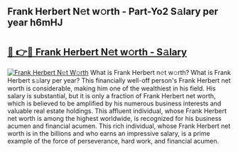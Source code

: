 ## Frank Herbert N𝚎t w𝚘rth - Part-Yo2 S𝚊lary per year h6mHJ

# <h2><a href="http://gc0kgv.nevu.top/?p=Frank+Herbert">🔗 👉🔴 Frank Herbert N𝚎t w𝚘rth - S𝚊lary</a></h2>

[![Frank Herbert N𝚎t W𝚘rth](https://i.imgur.com/Oavwk0R.jpeg)](http://gc0kgv.nevu.top/?p=Frank+Herbert)
What is Frank Herbert n𝚎t w𝚘rth? What is Frank Herbert s𝚊lary per year?
This financially well-off person's Frank Herbert net worth is considerable, making him one of the wealthiest in his field. His salary is substantial, but it is only a fraction of Frank Herbert net worth, which is believed to be amplified by his numerous business interests and valuable real estate holdings. This affluent individual, whose Frank Herbert net worth is among the highest worldwide, is recognized for his business acumen and financial acumen. This rich individual, whose Frank Herbert net worth is in the billions and who earns an impressive salary, is a prime example of the force of perseverance, hard work, and financial acumen.
